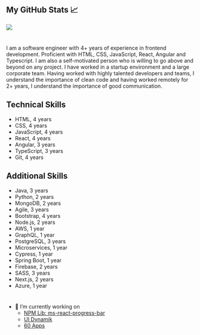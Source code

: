 ## My GitHub Stats &#x1f4c8;

<a href="https://github.com/ankomahene/ankomahene">
  <img align="center" src="https://github-readme-stats.vercel.app/api?username=ankomahene&show_icons=true&line_height=27&count_private=true&title_color=ffffff&text_color=c9cacc&icon_color=2bbc8a&bg_color=1d1f21" />
</a>

#

I am a software engineer with 4+ years of experience in frontend development. Proficient with HTML, CSS, JavaScript, React, Angular and Typescript. I am also a self-motivated person who is willing to go above and beyond on any project. I have worked in a startup environment and a large corporate team. Having worked with highly talented developers and teams, I understand the importance of clean code and having worked remotely for 2+ years, I understand the importance of good communication.

## Technical Skills

+ HTML, 4 years 
+ CSS, 4 years
+ JavaScript, 4 years
+ React, 4 years
+ Angular, 3 years
+ TypeScript, 3 years
+ Git, 4 years

## Additional Skills
+ Java, 3 years
+ Python, 2 years
+ MongoDB, 2 years
+ Agile, 3 years
+ Bootstrap, 4 years
+ Node.js, 2 years
+ AWS, 1 year
+ GraphQL, 1 year
+ PostgreSQL, 3 years
+ Microservices, 1 year
+ Cypress, 1 year
+ Spring Boot, 1 year
+ Firebase, 2 years
+ SASS, 3 years
+ Next.js, 2 years
+ Azure, 1 year

#

- 🔭 I’m currently working on
  + [NPM Lib: ms-react-progress-bar](https://ankomahene.github.io/ms_react-progress-bar/)
  + [UI Dynamik](https://uidynamik.netlify.app/)
  + [60 Apps](https://ms-apps-dashboard.netlify.app/)
  

<!--
<a href="https://github.com/ankomahene/ankomahene">
  <img align="center" src="https://github-readme-stats.vercel.app/api/top-langs/?username=ankomahene&hide=html&count_private=true&title_color=ffffff&text_color=c9cacc&icon_color=2bbc8a&bg_color=1d1f21" />
</a>


Here are some ideas to get you started:


- 🌱 I’m currently learning ...
- 👯 I’m looking to collaborate on ...
- 🤔 I’m looking for help with ...
- 💬 Ask me about ...
- 📫 How to reach me: ...
- 😄 Pronouns: ...
- ⚡ Fun fact: ...
-->

